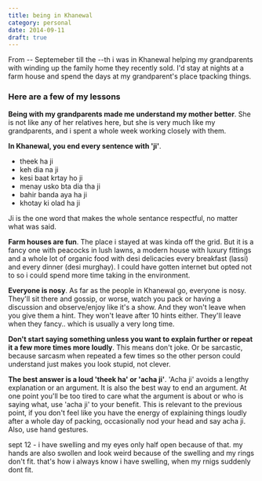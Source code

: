 ```yaml
---
title: being in Khanewal
category: personal
date: 2014-09-11
draft: true
---
```


From -- Septemeber till the --th i was in Khanewal helping my grandparents with winding up the family home they recently sold. I'd stay at nights at a farm house and spend the days at my grandparent's place tpacking things. 

### Here are a few of my lessons

**Being with my grandparents made me understand my mother better**. She is not like any of her relatives here, but she is very much like my grandparents, and i spent a whole week working closely with them. 

**In Khanewal, you end every sentence with 'ji'**. 

- theek ha ji
- keh dia na ji
- kesi baat krtay ho ji
- menay usko bta dia tha ji
- bahir banda aya ha ji
- khotay ki olad ha ji

Ji is the one word that makes the whole sentance respectful, no matter what was said.


**Farm houses are fun**. The place i stayed at was kinda off the grid. But it is a fancy one with peacocks in lush lawns, a modern house with luxury fittings and a whole lot of organic food with desi delicacies every breakfast (lassi) and every dinner (desi murghay). I could have gotten internet but opted not to so i could spend more time taking in the environment. 

**Everyone is nosy**. As far as the people in Khanewal go, everyone is nosy. They'll sit there and gossip, or worse, watch you pack or having a discussion and observe/enjoy like it's a show. And they won't leave when you give them a hint. They won't leave after 10 hints either. They'll leave when they fancy.. which is usually a very long time.

**Don't start saying something unless you want to explain further or repeat it a few more times more loudly**. This means don't joke. Or be sarcastic, because sarcasm when repeated a few times so the other person could understand just makes you look stupid, not clever.

**The best answer is a loud 'theek ha' or 'acha ji'**. 'Acha ji' avoids a lengthy explanation or an argument. It is also the best way to end an argument. At one point you'll be too tired to care what the argument is about or who is saying what, use 'acha ji' to your benefit. This is relevant to the previous point, if you don't feel like you have the energy of explaining things loudly after a whole day of packing, occasionally nod your head and say acha ji. Also, use hand gestures. 

sept 12 - i have swelling and my eyes only half open because of that. my hands are also swollen and look weird because of the swelling and my rings don't fit. that's how i always know i have swelling, when my rnigs suddenly dont fit.